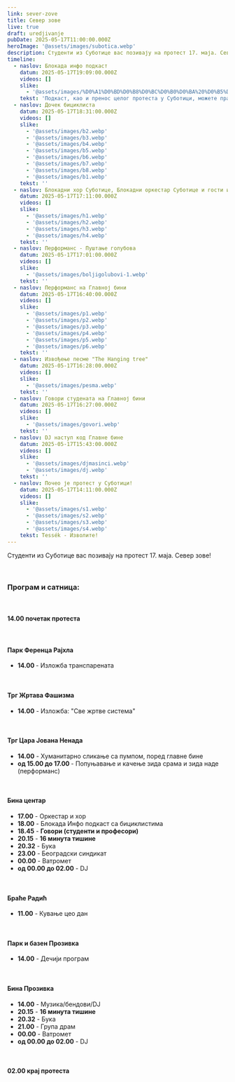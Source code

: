 ```yaml
---
link: sever-zove
title: Север зове
live: true
draft: uredjivanje
pubDate: 2025-05-17T11:00:00.000Z
heroImage: '@assets/images/subotica.webp'
description: Студенти из Суботице вас позивају на протест 17. маја. Север зове!
timeline:
  - naslov: Блокада инфо подкаст
    datum: 2025-05-17T19:09:00.000Z
    videos: []
    slike:
      - '@assets/images/%D0%A1%D0%BD%D0%B8%D0%BC%D0%B0%D0%BA%20%D0%B5%D0%BA%D1%80%D0%B0%D0%BD%D0%B0%20%D0%BD%D0%B0%D0%BF%D1%80%D0%B0%D0%B2%D1%99%D0%B5%D0%BD%20%D0%B4%D0%B0%D0%BD%D0%B0%202025-05-17%2019-08-47.webp'
    tekst: 'Подкаст, као и пренос целог протеста у Суботици, можете пратити на следећем линку: [https://www.youtube.com/watch?v=tACF1HxeAoc](https://www.youtube.com/watch?v=tACF1HxeAoc)'
  - naslov: Дочек бициклиста
    datum: 2025-05-17T18:31:00.000Z
    videos: []
    slike:
      - '@assets/images/b2.webp'
      - '@assets/images/b3.webp'
      - '@assets/images/b4.webp'
      - '@assets/images/b5.webp'
      - '@assets/images/b6.webp'
      - '@assets/images/b7.webp'
      - '@assets/images/b8.webp'
      - '@assets/images/b1.webp'
    tekst: ''
  - naslov: Блокадни хор Суботице, Блокадни оркестар Суботице и гости из других градова
    datum: 2025-05-17T17:11:00.000Z
    videos: []
    slike:
      - '@assets/images/h1.webp'
      - '@assets/images/h2.webp'
      - '@assets/images/h3.webp'
      - '@assets/images/h4.webp'
    tekst: ''
  - naslov: Перформанс - Пуштање голубова
    datum: 2025-05-17T17:01:00.000Z
    videos: []
    slike:
      - '@assets/images/boljigolubovi-1.webp'
    tekst: ''
  - naslov: Перформанс на Главној бини
    datum: 2025-05-17T16:40:00.000Z
    videos: []
    slike:
      - '@assets/images/p1.webp'
      - '@assets/images/p2.webp'
      - '@assets/images/p3.webp'
      - '@assets/images/p4.webp'
      - '@assets/images/p5.webp'
      - '@assets/images/p6.webp'
    tekst: ''
  - naslov: Извођење песме "The Hanging tree"
    datum: 2025-05-17T16:28:00.000Z
    videos: []
    slike:
      - '@assets/images/pesma.webp'
    tekst: ''
  - naslov: Говори студената на Главној бини
    datum: 2025-05-17T16:27:00.000Z
    videos: []
    slike:
      - '@assets/images/govori.webp'
    tekst: ''
  - naslov: DJ наступ код Главне бине
    datum: 2025-05-17T15:43:00.000Z
    videos: []
    slike:
      - '@assets/images/djmasinci.webp'
      - '@assets/images/dj.webp'
    tekst: ''
  - naslov: Почео је протест у Суботици!
    datum: 2025-05-17T14:11:00.000Z
    videos: []
    slike:
      - '@assets/images/s1.webp'
      - '@assets/images/s2.webp'
      - '@assets/images/s3.webp'
      - '@assets/images/s4.webp'
    tekst: Tessék - Изволите!
---
```

Студенти из Суботице вас позивају на протест 17. маја. Север зове!

‎  

### Програм и сатница:

‎ 

#### 14.00 почетак протеста

‎ 

#### Парк Ференца Рајхла

- **14.00&#32;**- Изложба транспарената

‎ 

#### Трг Жртава Фашизма

- **14.00** - Изложба: "Све жртве система"

‎ 

#### Трг Цара Јована Ненада

- **14.00** - Хуманитарно сликање са пумпом, поред главне бине
- **од 15.00 до 17.00&#32;**- Попуњавање и качење зида срама и зида наде (перформанс)

‎ 

#### Бина центар

- **17.00** - Оркестар и хор
- **18.00** - Блокада Инфо подкаст са бициклистима
- **18.45** - **Говори (студенти и професори)**
- **20.15** - **16 минута тишине**
- **20.32** - Бука
- **23.00** - Београдски синдикат
- **00.00** - Ватромет
- **од 00.00 до 02.00** - DJ

‎ 

#### Браће Радић

- **11.00** - Кување цео дан

‎ 

#### Парк и базен Прозивка

- **14.00** - Дечији програм

‎ 

#### Бина Прозивка

- **14.00** - Музика/бендови/DJ
- **20.15** - **16 минута тишине**
- **20.32** - Бука
- **21.00** - Група драм
- **00.00** - Ватромет
- **од 00.00 до 02.00** - DJ

‎ 

#### 02.00 крај протеста
